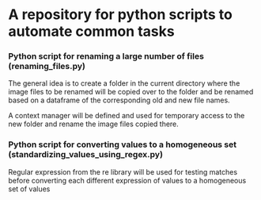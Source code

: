 # A repository for python scripts to automate common tasks

### Python script for renaming a large number of files (renaming_files.py)

The general idea is to create a folder in the current directory where the image files to be renamed will
be copied over to the folder and be renamed based on a dataframe of the corresponding old and new file names.

A context manager will be defined and used for temporary access to the new folder and rename the image files copied there.


### Python script for converting values to a homogeneous set (standardizing_values_using_regex.py)

Regular expression from the re library will be used for testing matches before converting each different expression
of values to a homogeneous set of values
